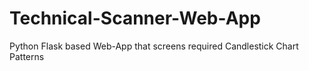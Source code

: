 # Technical-Scanner-Web-App
Python Flask based Web-App that screens required Candlestick Chart Patterns
